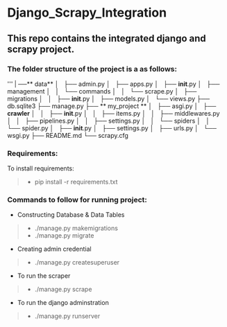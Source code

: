 # Django_Scrapy_Integration
This repo contains the integrated django and scrapy project.
---

###  The folder structure of the  project is a as follows:
  
'''
|   ──** data**
│   ├── admin.py
│   ├── apps.py
│   ├── __init__.py
│   ├── management
│   │   └── commands
│   │       └── scrape.py
│   ├── migrations
│   │   ├── __init__.py
│   ├── models.py
│   └── views.py
├── db.sqlite3
├── manage.py
├── ** my_project **
│   ├── asgi.py
│   ├── **crawler**
│   │   ├── __init__.py
│   │   ├── items.py
│   │   ├── middlewares.py
│   │   ├── pipelines.py
│   │   ├── settings.py
│   │   └── spiders
│   │       └── spider.py
│   ├── __init__.py
│   ├── settings.py
│   ├── urls.py
│   └── wsgi.py
├── README.md
└── scrapy.cfg

### Requirements:

To install requirements:
>* pip install -r requirements.txt



### Commands to follow for running project:
 
* Constructing Database & Data Tables
 >* ./manage.py makemigrations
 >* ./manage.py migrate

 * Creating admin credential
 >* ./manage.py createsuperuser

 * To run the scraper
 >* ./manage.py scrape

 * To run the django adminstration
     
 >* ./manage.py runserver